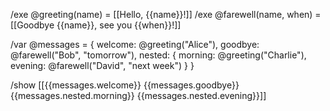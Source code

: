 /exe @greeting(name) = [[Hello, {{name}}!]]
/exe @farewell(name, when) = [[Goodbye {{name}}, see you {{when}}!]]

/var @messages = {
welcome: @greeting("Alice"),
goodbye: @farewell("Bob", "tomorrow"),
nested: {
morning: @greeting("Charlie"),
evening: @farewell("David", "next week")
  }
}

/show [[{{messages.welcome}}
{{messages.goodbye}}
{{messages.nested.morning}}
{{messages.nested.evening}}]]